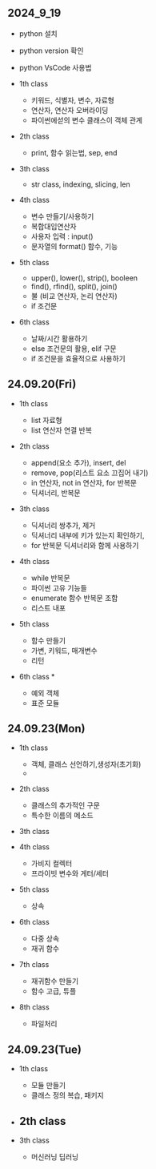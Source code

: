 ## 2024_9_19
<!-- - ![default](image/Default_2.jpg) 이미지 삽입방법-->
- python 설치
- python version 확인
- python VsCode 사용법

- 1th class
    - 키워드, 식별자, 변수, 자료형
    - 연산자, 연산자 오버라이딩
    - 파이썬에섣의 변수 클래스이 객체 관계
- 2th class
    - print, 함수 읽는법, sep, end
- 3th class
    - str class, indexing, slicing, len
- 4th class
  - 변수 만들기/사용하기
  - 복합대입연산자
  - 사용자 입력 : input()
  - 문자열의 format() 함수, 기능
- 5th class
  - upper(), lower(), strip(), booleen
  - find(), rfind(), split(), join()
  - 불 (비교 연산자, 논리 연산자)
  - if 조건문
- 6th class
  - 날짜/시간 활용하기
  - else 조건문의 활용, elif 구문
  - if 조건문을 효율적으로 사용하기

## 24.09.20(Fri)

- 1th class
  - list 자료형
  - list 연산자 연결 반복

- 2th class
  - append(요소 추가), insert, del
  - remove, pop(리스트 요소 끄집어 내기)
  - in 연산자, not in 연산자, for 반복문
  - 딕셔너리, 반복문

- 3th class
  - 딕셔너리 쌍추가, 제거
  - 딕셔너리 내부에 키가 있는지 확인하기,
  - for 반복문 딕셔너리와 함께 사용하기

- 4th class
  - while 반복문
  - 파이썬 고유 기능들
  - enumerate 함수 반복문 조합
  - 리스트 내포

- 5th class
  - 함수 만들기
  - 가변, 키워드, 매개변수
  - 리턴

- 6th class *
  - 예외 객체
  - 표준 모듈 

## 24.09.23(Mon)
- 1th class
  - 객체, 클래스 선언하기,생성자(초기화)
  - 
- 2th class
  - 클래스의 추가적인 구문
  - 특수한 이름의 메소드

- 3th class

- 4th class
  - 가비지 컬렉터
  - 프라이빗 변수와 게터/세터

- 5th class
  - 상속

- 6th class
  - 다중 상속
  - 재귀 함수

- 7th class
  - 재귀함수 만들기
  - 함수 고급, 튜플

- 8th class
  - 파일처리

## 24.09.23(Tue)

- 1th class
  - 모듈 만들기
  - 클래스 정의 복습, 패키지

- 2th class
  - 

- 3th class
  - 머신러닝 딥러닝
  
